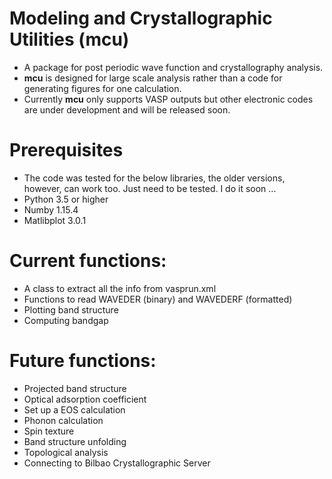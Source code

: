 # Modeling and Crystallographic Utilities (mcu)
- A package for post periodic wave function and crystallography analysis.
- **mcu** is designed for large scale analysis rather than a code for generating figures for one calculation.
- Currently **mcu** only supports VASP outputs but other electronic codes are under development and will be released soon.

# Prerequisites
- The code was tested for the below libraries, the older versions, however, can work too. Just need to be tested. I do it soon ...
- Python 3.5 or higher
- Numby 1.15.4
- Matlibplot 3.0.1

 
# Current functions:
- A class to extract all the info from vasprun.xml 
- Functions to read WAVEDER (binary) and WAVEDERF (formatted)
- Plotting band structure
- Computing bandgap


# Future functions:
 - Projected band structure
 - Optical adsorption coefficient
 - Set up a EOS calculation
 - Phonon calculation
 - Spin texture
 - Band structure unfolding
 - Topological analysis
 - Connecting to Bilbao Crystallographic Server
